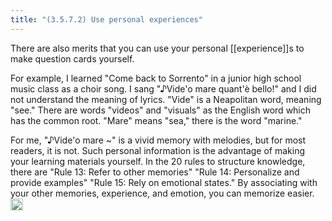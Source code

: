 ```yaml
---
title: "(3.5.7.2) Use personal experiences"
---
```


There are also merits that you can use your personal [[experience]]s to make question cards yourself.

For example, I learned "Come back to Sorrento" in a junior high school music class as a choir song. I sang "♪Vide'o mare quant'è bello!" and I did not understand the meaning of lyrics. "Vide" is a Neapolitan word, meaning "see." There are words "videos" and "visuals" as the English word which has the common root. "Mare" means "sea," there is the word "marine."

For me, "♪Vide'o mare ~" is a vivid memory with melodies, but for most readers, it is not. Such personal information is the advantage of making your learning materials yourself. In the 20 rules to structure knowledge, there are "Rule 13: Refer to other memories" "Rule 14: Personalize and provide examples" "Rule 15: Rely on emotional states." By associating with your other memories, experience, and emotion, you can memorize easier.
<img src='https://scrapbox.io/api/pages/nishio-en/en/icon' alt='en.icon' height="19.5"/>